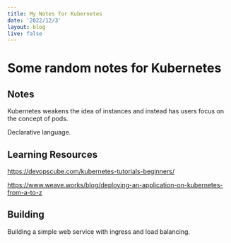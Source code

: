 ```yaml
---
title: My Notes for Kubernetes
date: '2022/12/3'
layout: blog
live: false
---
```


# Some random notes for Kubernetes

## Notes

Kubernetes weakens the idea of instances and instead has users focus on the concept of pods.

Declarative language.

## Learning Resources

https://devopscube.com/kubernetes-tutorials-beginners/

https://www.weave.works/blog/deploying-an-application-on-kubernetes-from-a-to-z

## Building

Building a simple web service with ingress and load balancing.
